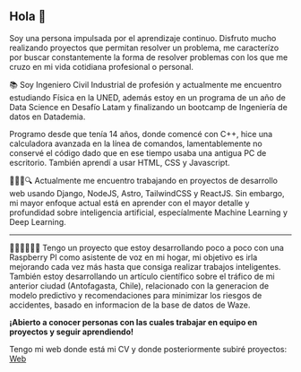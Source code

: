 ## Hola 👋

Soy una persona impulsada por el aprendizaje continuo. Disfruto mucho realizando proyectos que permitan resolver un problema, me caracterízo por buscar constantemente la forma de resolver problemas con los que me cruzo en mi vida cotidiana profesional o personal.

📚
Soy Ingeniero Civil Industrial de profesión y actualmente me encuentro estudiando Física en la UNED, además estoy en un programa de un año de Data Science en Desafío Latam y finalizando un bootcamp de Ingeniería de datos en Datademia.

Programo desde que tenía 14 años, donde comencé con C++, hice una calculadora avanzada en la línea de comandos, lamentablemente no conservé el código dado que en ese tiempo usaba una antigua PC de escritorio. También aprendí a usar HTML, CSS y Javascript.

🕵🏽‍♂️🔍
Actualmente me encuentro trabajando en proyectos de desarrollo web usando Django, NodeJS, Astro, TailwindCSS y ReactJS. Sin embargo, mi mayor enfoque actual está en aprender con el mayor detalle y profundidad sobre inteligencia artificial, especíalmente Machine Learning y Deep Learning.

---

👨🏽‍🔧👨🏽‍💻
Tengo un proyecto que estoy desarrollando poco a poco con una Raspberry PI como asistente de voz en mi hogar, mi objetivo es irla mejorando cada vez más hasta que consiga realizar trabajos inteligentes. También estoy desarrollando un artículo científico sobre el tráfico de mi anterior ciudad (Antofagasta, Chile), relacionado con la generacion de modelo predictivo y recomendaciones para minimizar los riesgos de accidentes, basado en informacion de la base de datos de Waze.

**¡Abierto a conocer personas con las cuales trabajar en equipo en proyectos y seguir aprendiendo!**

Tengo mi web donde está mi CV y donde posteriormente subiré proyectos: [Web](https://richardhapb.com)
